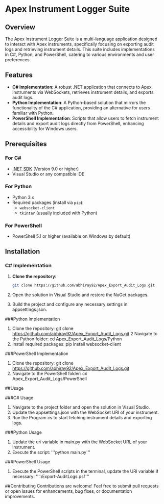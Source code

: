 # Apex Instrument Logger Suite

## Overview

The Apex Instrument Logger Suite is a multi-language application designed to interact with Apex instruments, specifically focusing on exporting audit logs and retrieving instrument details. This suite includes implementations in C#, Python, and PowerShell, catering to various environments and user preferences.

## Features

- **C# Implementation**: A robust .NET application that connects to Apex instruments via WebSockets, retrieves instrument details, and exports audit logs.
- **Python Implementation**: A Python-based solution that mirrors the functionality of the C# application, providing an alternative for users familiar with Python.
- **PowerShell Implementation**: Scripts that allow users to fetch instrument details and export audit logs directly from PowerShell, enhancing accessibility for Windows users.


## Prerequisites

### For C#

- [.NET SDK](https://dotnet.microsoft.com/download) (Version 9.0 or higher)
- Visual Studio or any compatible IDE

### For Python

- Python 3.x
- Required packages (install via `pip`):
  - `websocket-client`
  - `tkinter` (usually included with Python)

### For PowerShell

- PowerShell 5.1 or higher (available on Windows by default)

## Installation

### C# Implementation

1. **Clone the repository**:

   ```bash
   git clone https://github.com/abhiray92/Apex_Export_Audit_Logs.git
2. Open the solution in Visual Studio and restore the NuGet packages.
3. Build the project and configure any necessary settings in appsettings.json.


###Python Implementation
1. Clone the repository:
   git clone https://github.com/abhiray92/Apex_Export_Audit_Logs.git
2 Navigate to the Python folder:
   cd Apex_Export_Audit_Logs/Python
3. Install required packages:
    pip install websocket-client

###PowerShell Implementation
1. Clone the repository:
    git clone https://github.com/abhiray92/Apex_Export_Audit_Logs.git
2. Navigate to the PowerShell folder:
    cd Apex_Export_Audit_Logs/PowerShell


##Usage

###C# Usage
1. Navigate to the project folder and open the solution in Visual Studio.
2. Update the appsettings.json with the WebSocket URI of your instrument.
3. Run the Program.cs to start fetching instrument details and exporting logs.
   
###Python Usage
1. Update the uri variable in main.py with the WebSocket URL of your instrument.
2. Execute the script:
    '''python main.py'''
   
###PowerShell Usage
1. Execute the PowerShell scripts in the terminal, update the URI variable if necessary:
    '''.\Export-AuditLogs.ps1'''

##Contributing
Contributions are welcome! Feel free to submit pull requests or open issues for enhancements, bug fixes, or documentation improvements.
